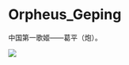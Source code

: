 # Orpheus_Geping
中国第一歌姬——葛平（炮）。

<img src="http://i1.hdslb.com/topic/201305/1368260706-be5e3f0fd7776908.jpg" />
